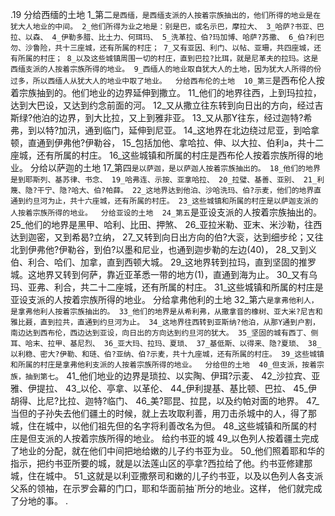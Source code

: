 .19 
分给西缅的土地 
1_第二`是西缅，是西缅支派的人按着宗族抽出的，他们所得的地业是在犹大人地业的中间。 2_他们所得为业之地是：别是巴，或名示巴，摩拉大、 3_哈萨?书亚、巴拉、以森、 4_伊勒多腊、比土力、何珥玛、 5_洗革拉、伯?玛加博、哈萨?苏撒、 6_伯?利巴勿、沙鲁险，共十三座城，还有所属的村庄； 7_又有亚因、利门、以帖、亚珊，共四座城，还有所属的村庄； 8_以及这些城镇周围一切的村庄，直到巴拉?比珥，就是尼革夫的拉玛。这是西缅支派的人按着宗族所得的地业。 9_西缅人的地业取自犹大人的土地，因为犹大人所得的份过多，所以西缅人从犹大人的地业中取了地业。 
分给西布伦的土地 
10_第三`是西布伦人按着宗族抽到的。他们地业的边界延伸到撒立。 11_他们的地界往西，上到玛拉拉，达到大巴设，又达到约念前面的河。 12_又从撒立往东转到向日出的方向，经过吉斯绿?他泊的边界，到大比拉，又上到雅非亚。 13_又从那Y往东，经过迦特?希弗，到以特?加汛，通到临门，延伸到尼亚。 14_这地界在北边绕过尼亚，到哈拿顿，直通到伊弗他?伊勒谷， 15_包括加他、拿哈拉、伸、以大拉、伯利a，共十二座城，还有所属的村庄。 16_这些城镇和所属的村庄是西布伦人按着宗族所得的地业。 
分给以萨迦的土地 
17_第四`是以萨迦，是以萨迦人按着宗族抽出的。 18_他们的地界是到耶斯列、基苏律、书念、 19_哈弗连、示按、亚拿哈拉、 20_拉璧、基善、亚别、 21_利篾、隐?干宁、隐?哈大、伯?帕薛。 22_这地界达到他泊、沙哈洗玛、伯?示麦，他们的地界直通到约旦河为止，共十六座城，还有所属的村庄。 23_这些城镇和所属的村庄是以萨迦支派的人按着宗族所得的地业。 
分给亚设的土地 
24_第五`是亚设支派的人按着宗族抽出的。 25_他们的地界是黑甲、哈利、比田、押煞、 26_亚拉米勒、亚末、米沙勒，往西达到迦密，又到希曷?立纳， 27_又转到向日出方向的伯?大衮，达到细步纶；又往北到伊弗他?伊勒谷，到伯?以墨和尼业，也通到迦步勒的左边(40)， 28_又到义伯、利合、哈们、加拿，直到西顿大城。 29_这地界转到拉玛，直到坚固的推罗城。这地界又转到何萨，靠近亚革悉一带的地方(1)，直通到海为止。 30_又有乌玛、亚弗、利合，共二十二座城，还有所属的村庄。 31_这些城镇和所属的村庄是亚设支派的人按着宗族所得的地业。 
分给拿弗他利的土地 
32_第六`是拿弗他利人，是拿弗他利人按着宗族抽出的。 33_他们的地界是从希利弗，从撒拿音的橡树、亚大米?尼吉和雅比聂，直到拉共，直通到约旦河为止。 34_这地界往西转到亚斯纳?他泊，从那Y通到户割，南边达到西布伦，西边达到亚设，向日出的方向达到约旦河的犹大。 35_坚固的城有西丁、侧耳、哈末、拉甲、基尼烈、 36_亚大玛、拉玛、夏琐、 37_基低斯、以得来、隐?夏琐、 38_以利稳、密大?伊勒、和琏、伯?亚纳、伯?示麦，共十九座城，还有所属的村庄。 39_这些城镇和所属的村庄是拿弗他利支派的人按着宗族所得的地业。 
分给但的土地 
40_但支派，按着宗族，抽到第七`。 41_他们地业的边界是琐拉、以实陶、伊珥?示麦、 42_沙拉宾、亚雅、伊提拉、 43_以伦、亭拿、以革伦、 44_伊利提基、基比顿、巴拉、 45_伊胡得、比尼?比拉、迦特?临门、 46_美?耶昆、拉昆，以及约帕对面的地界。 47_当但的子孙失去他们疆土的时候，就上去攻取利善，用刀击杀城中的人，得了那城，住在城中，以他们祖先但的名字将利善改名为但。 48_这些城镇和所属的村庄是但支派的人按着宗族所得的地业。 
给约书亚的城 
49_以色列人按着疆土完成了地业的分配，就在他们中间把地给嫩的儿子约书亚为业。 50_他们照着耶和华的指示，把约书亚所要的城，就是以法莲山区的亭拿?西拉给了他。约书亚修建那城，住在城中。 51_这就是以利亚撒祭司和嫩的儿子约书亚，以及以色列人各支派父系的领袖，在示罗会幕的门口，耶和华面前抽`所分的地业。这样， 他们就完成了分地的事。 
.